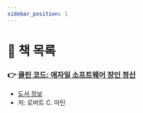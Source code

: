 ```yaml
---
sidebar_position: 1
---
```


# 🚀 책 목록

### 👉 [클린 코드: 애자일 소프트웨어 장인 정신](/docs/clean/clean-code/table-of-contents)
- [도서 정보](http://www.yes24.com/Product/Goods/11681152)
- 저: 로버트 C. 마틴
